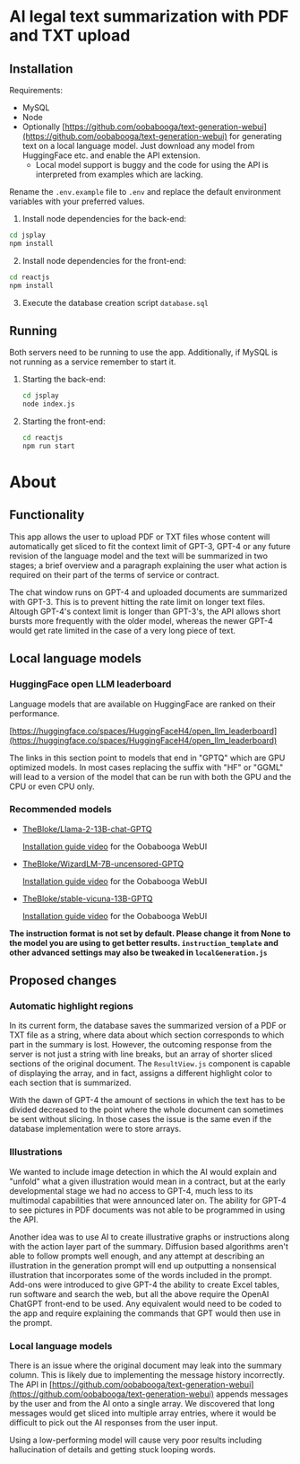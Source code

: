 # AI legal text summarization with PDF and TXT upload

## Installation

Requirements:

- MySQL
- Node
- Optionally [https://github.com/oobabooga/text-generation-webui](https://github.com/oobabooga/text-generation-webui) for generating text on a local language model. Just download any model from HuggingFace etc. and enable the API extension.
    - Local model support is buggy and the code for using the API is interpreted from examples which are lacking. 

Rename the `.env.example` file to `.env` and replace the default environment variables with your preferred values.

1. Install node dependencies for the back-end:
```bash
cd jsplay
npm install
```

2. Install node dependencies for the front-end:
```bash
cd reactjs
npm install
```

3. Execute the database creation script `database.sql`

## Running

Both servers need to be running to use the app. Additionally, if MySQL is not running as a service remember to start it.

1. Starting the back-end:
    ```bash
    cd jsplay
    node index.js
    ```

2. Starting the front-end:
    ```bash
    cd reactjs
    npm run start
    ```

# About

## Functionality

This app allows the user to upload PDF or TXT files whose content will automatically get sliced to fit the context limit of GPT-3, GPT-4 or any future revision of the language model and the text will be summarized in two stages; a brief overview and a paragraph explaining the user what action is required on their part of the terms of service or contract.

The chat window runs on GPT-4 and uploaded documents are summarized with GPT-3. This is to prevent hitting the rate limit on longer text files. Altough GPT-4's context limit is longer than GPT-3's, the API allows short bursts more frequently with the older model, whereas the newer GPT-4 would get rate limited in the case of a very long piece of text.

## Local language models

### HuggingFace open LLM leaderboard

Language models that are available on HuggingFace are ranked on their performance. 

[https://huggingface.co/spaces/HuggingFaceH4/open_llm_leaderboard](https://huggingface.co/spaces/HuggingFaceH4/open_llm_leaderboard)

The links in this section point to models that end in "GPTQ" which are GPU optimized models. In most cases replacing the suffix with "HF" or "GGML" will lead to a version of the model that can be run with both the GPU and the CPU or even CPU only.

### Recommended models

- [TheBloke/Llama-2-13B-chat-GPTQ](https://huggingface.co/TheBloke/Llama-2-13B-chat-GPTQ)

    [Installation guide video](https://youtu.be/BtYT5cxLf0g) for the Oobabooga WebUI

- [TheBloke/WizardLM-7B-uncensored-GPTQ](https://huggingface.co/TheBloke/WizardLM-7B-uncensored-GPTQ)

    [Installation guide video](https://youtu.be/WeR0x2H7kLM) for the Oobabooga WebUI

- [TheBloke/stable-vicuna-13B-GPTQ](https://huggingface.co/TheBloke/stable-vicuna-13B-GPTQ)
    
    [Installation guide video](https://youtu.be/QeBmeHg8s5Y) for the Oobabooga WebUI

**The instruction format is not set by default. Please change it from None to the model you are using to get better results. `instruction_template` and other advanced settings may also be tweaked in `localGeneration.js`** 

## Proposed changes

### Automatic highlight regions

In its current form, the database saves the summarized version of a PDF or TXT file as a string, where data about which section corresponds to which part in the summary is lost. However, the outcoming response from the server is not just a string with line breaks, but an array of shorter sliced sections of the original document. The `ResultView.js` component is capable of displaying the array, and in fact, assigns a different highlight color to each section that is summarized.

With the dawn of GPT-4 the amount of sections in which the text has to be divided decreased to the point where the whole document can sometimes be sent without slicing. In those cases the issue is the same even if the database implementation were to store arrays.

### Illustrations

We wanted to include image detection in which the AI would explain and "unfold" what a given illustration would mean in a contract, but at the early developmental stage we had no access to GPT-4, much less to its multimodal capabilities that were announced later on. The ability for GPT-4 to see pictures in PDF documents was not able to be programmed in using the API.

Another idea was to use AI to create illustrative graphs or instructions along with the action layer part of the summary. Diffusion based algorithms aren't able to follow prompts well enough, and any attempt at describing an illustration in the generation prompt will end up outputting a nonsensical illustration that incorporates some of the words included in the prompt. Add-ons were introduced to give GPT-4 the ability to create Excel tables, run software and search the web, but all the above require the OpenAI ChatGPT front-end to be used. Any equivalent would need to be coded to the app and require explaining the commands that GPT would then use in the prompt.

### Local language models

There is an issue where the original document may leak into the summary column. This is likely due to implementing the message history incorrectly. The API in [https://github.com/oobabooga/text-generation-webui](https://github.com/oobabooga/text-generation-webui) appends messages by the user and from the AI onto a single array. We discovered that long messages would get sliced into multiple array entries, where it would be difficult to pick out the AI responses from the user input.

Using a low-performing model will cause very poor results including hallucination of details and getting stuck looping words.